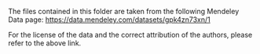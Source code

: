 The files contained in this folder are taken from the following Mendeley Data page:
https://data.mendeley.com/datasets/gpk4zn73xn/1

For the license of the data and the correct attribution of the authors, please refer to the above link.
```